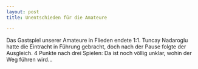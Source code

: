 ```yaml
---
layout: post
title: Unentschieden für die Amateure

---
```


Das Gastspiel unserer Amateure in Flieden endete 1:1. Tuncay Nadaroglu hatte die Eintracht in Führung gebracht, doch nach der Pause folgte der Ausgleich. 4 Punkte nach drei Spielen: Da ist noch völlig unklar, wohin der Weg führen wird...


